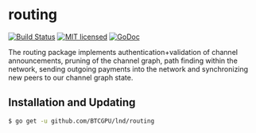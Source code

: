 routing
=======

[![Build Status](http://img.shields.io/travis/BTCGPU/lnd.svg)](https://travis-ci.org/BTCGPU/lnd) 
[![MIT licensed](https://img.shields.io/badge/license-MIT-blue.svg)](https://github.com/BTCGPU/lnd/blob/master/LICENSE)
[![GoDoc](https://img.shields.io/badge/godoc-reference-blue.svg)](http://godoc.org/github.com/BTCGPU/lnd/routing)

The routing package implements authentication+validation of channel
announcements, pruning of the channel graph, path finding within the network,
sending outgoing payments into the network and synchronizing new peers to our
channel graph state.

## Installation and Updating

```bash
$ go get -u github.com/BTCGPU/lnd/routing
```
